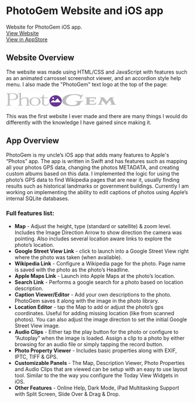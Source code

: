 # PhotoGem Website and iOS app
Website for PhotoGem iOS app.  
[View Website](https://diamond4mobile.com/)  
[View in AppStore](https://apps.apple.com/us/app/photogem-caption-editor/id1238546341)  

## Website Overview
The website was made using HTML/CSS and JavaScript with features such as an animated carrossel screenshot viewer, and an accordion style help menu.
I also made the "PhotoGem" text logo at the top of the page:   
  
![alt text](https://github.com/Bluebar1/PhotoGem_Website/blob/main/img/purple_logo.png)  

This was the first website I ever made and there are many things I would do differently with the knowledge I have gained since making it.

## App Overview
PhotoGem is my uncle’s iOS app that adds many features to Apple's “Photos” app. The app is written in Swift and has features such as mapping all your photos GPS data, changing the photos METADATA, and creating custom albums based on this data. I implemented the logic for using the photo’s GPS data to find Wikipedia pages that are near it, usually finding results such as historical landmarks or government buildings.  Currently I am working on implementing the ability to edit captions of photos using Apple’s internal SQLite databases.

### Full features list:
* __Map__ - Adjust the height, type (standard or satellite) & zoom level. Includes the Image Direction Arrow to show direction the camera was pointing. Also includes several location aware links to explore the photo’s location.
* __Google Street View Link__ -
click to launch into a Google Street View right where the photo was taken (when available).
* __Wikipedia Link__ - 
Configure a Wikipedia page for the photo. Page name is saved with the photo as the photo’s Headline.
* __Apple Maps Link__ -
Launch into Apple Maps at the photo’s location.
* __Search Link__ -
Performs a google search for a photo based on location description.
* __Caption Viewer/Editor__ -
Add your own descriptions to the photo. PhotoGem saves it along with the image in the photo library.
* __Location Editor__ -
tap the Map to add or adjust the photo’s gps coordinates. Useful for adding missing location (like from scanned photos). You can also adjust the image direction to set the initial Google Street View image.
* __Audio Clips__ - 
Either tap the play button for the photo or configure to “Autoplay” when the image is loaded. Assign a clip to a photo by either browsing for an audio file or simply tapping the record button.
* __Photo Property Viewer__ - 
Includes basic properties along with EXIF, IPTC, TIFF & GPS.
* __Customizable Panels__ -
The Map, Description Viewer, Photo Properties and Audio Clips that are viewed can be setup with an easy to use layout tool. Similar to the the way you configure the Today View Widgets in iOS.
* __Other Features__ -
Online Help, Dark Mode, iPad Multitasking Support with Split Screen, Slide Over & Drag & Drop.
